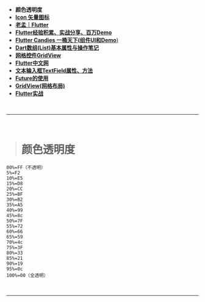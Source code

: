 
- **颜色透明度**
- [**Icon 矢量图标**](https://material.io/resources/icons/?icon=hdr_strong&style=baseline)
- [**老孟｜Flutter**](http://laomengit.com/flutter/widgets/widgets_structure.html)
- [**‌Flutter经验积累、实战分享、百万Demo**](https://blog.csdn.net/zl18603543572/article/details/93532582)
- [**Flutter Candies 一桶天下(组件UI和Demo**)](https://juejin.im/post/6844903986370183175#heading-29)
- [**Dart数组(List)基本属性与操作笔记**](https://juejin.cn/post/6844904190129471502)
- [**网格控件GridView**](https://blog.csdn.net/yuzhiqiang_1993/article/details/87968234)
- [**Flutter中文网**](https://book.flutterchina.club)
- [**文本输入框TextField属性、方法**](https://blog.csdn.net/yuzhiqiang_1993/article/details/88204031)
- [**Future的使用**](https://juejin.cn/post/6844903893403451405)
- [**GridView(网格布局)**](https://segmentfault.com/a/1190000019756746)
- [**Flutter实战**](https://www.bugcatt.com/archives/category/flutter/flutter-actual-combat)



<br/>

***
<br/>


># 颜色透明度

```
00%=FF（不透明） 
5%=F2 
10%=E5 
15%=D8 
20%=CC 
25%=BF 
30%=B2 
35%=A5 
40%=99 
45%=8c 
50%=7F 
55%=72 
60%=66 
65%=59 
70%=4c 
75%=3F 
80%=33 
85%=21 
90%=19 
95%=0c 
100%=00（全透明）
```

<br/>

***
<br/>

># 
